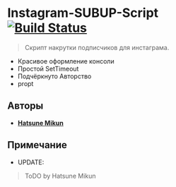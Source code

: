 # Instagram-SUBUP-Script [![Build Status](https://travis-ci.org/AminoJS/Amino.JS.svg?branch=master)](https://github.com/MDraft-js/ToDO)
> Скрипт накрутки подписчиков для инстаграма.
* Красивое оформление консоли
* Простой SetTimeout
* Подчёркнуто Авторство
* propt

## Авторы

* **[Hatsune Mikun](https://github.com/Hatsune-Mikun)**

## Примечание

* UPDATE:
> ToDO by Hatsune Mikun
